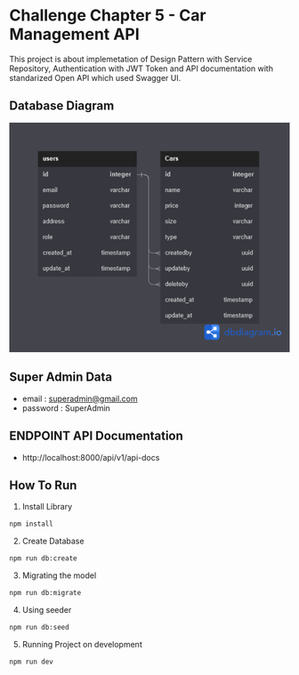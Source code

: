 # Challenge Chapter 5 - Car Management API

This project is about implemetation of Design Pattern with Service Repository, Authentication with JWT Token and API documentation with standarized Open API which used Swagger UI.

## Database Diagram
![Car Management API Diagram](ERD_Database.png)

## Super Admin Data

- email : superadmin@gmail.com
- password : SuperAdmin

## ENDPOINT API Documentation

- http://localhost:8000/api/v1/api-docs

## How To Run

1. Install Library

```bash
npm install
```

2. Create Database

```bash
npm run db:create
```

3. Migrating the model

```bash
npm run db:migrate
```

4. Using seeder

```bash
npm run db:seed
```

5. Running Project on development

```bash
npm run dev
```